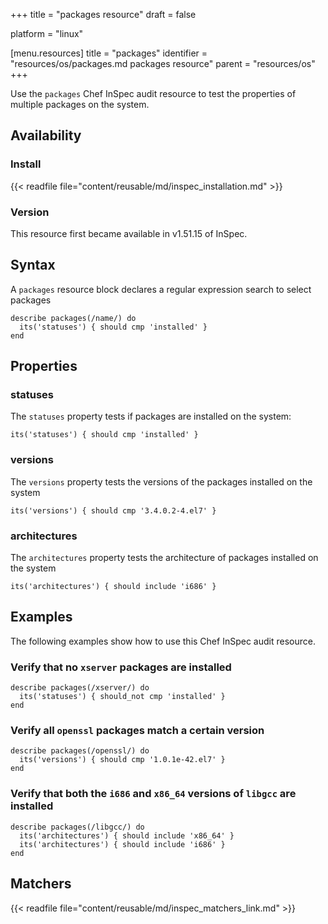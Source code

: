 +++
title = "packages resource"
draft = false

platform = "linux"

[menu.resources]
    title = "packages"
    identifier = "resources/os/packages.md packages resource"
    parent = "resources/os"
+++

Use the `packages` Chef InSpec audit resource to test the properties of multiple packages on the system.

## Availability

### Install

{{< readfile file="content/reusable/md/inspec_installation.md" >}}

### Version

This resource first became available in v1.51.15 of InSpec.

## Syntax

A `packages` resource block declares a regular expression search to select packages

    describe packages(/name/) do
      its('statuses') { should cmp 'installed' }
    end

## Properties

### statuses

The `statuses` property tests if packages are installed on the system:

    its('statuses') { should cmp 'installed' }

### versions

The `versions` property tests the versions of the packages installed on the system

    its('versions') { should cmp '3.4.0.2-4.el7' }

### architectures

The `architectures` property tests the architecture of packages installed on the system

    its('architectures') { should include 'i686' }

## Examples

The following examples show how to use this Chef InSpec audit resource.

### Verify that no `xserver` packages are installed

    describe packages(/xserver/) do
      its('statuses') { should_not cmp 'installed' }
    end

### Verify all `openssl` packages match a certain version

    describe packages(/openssl/) do
      its('versions') { should cmp '1.0.1e-42.el7' }
    end

### Verify that both the `i686` and `x86_64` versions of `libgcc` are installed

    describe packages(/libgcc/) do
      its('architectures') { should include 'x86_64' }
      its('architectures') { should include 'i686' }
    end

## Matchers

{{< readfile file="content/reusable/md/inspec_matchers_link.md" >}}
